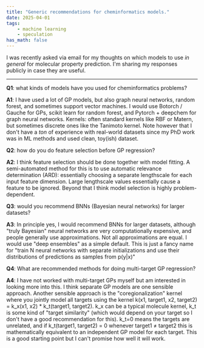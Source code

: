 ```yaml
---
title: "Generic recommendations for cheminformatics models."
date: 2025-04-01
tags:
    - machine learning
    - speculation
has_math: false
---
```


I was recently asked via email for my thoughts on which models to use _in
general_ for molecular property prediction. I'm sharing my responses publicly
in case they are useful.

<!-- TEASER_END -->

---

**Q1**: what kinds of models have you used for cheminformatics problems?

**A1**: I have used a lot of GP models, but also graph neural networks, random
forest, and sometimes support vector machines. I would use Botorch / Gauche for
GPs, scikit learn for random forest, and Pytorch + deepchem for graph neural
networks. Kernels: often standard kernels like RBF or Matern, but sometimes
discrete ones like the Tanimoto kernel. Note however that I don't have a _ton_
of experience with real-world datasets since my PhD work was in ML methods and
used clean, toy(ish) dataset.

**Q2**: how do you do feature selection before GP regression?

**A2**: I think feature selection should be done together with model fitting. A
semi-automated method for this is to use automatic relevance determination
(ARD): essentially choosing a separate lengthscale for each input feature
dimension. Large lengthscale values essentially cause a feature to be ignored.
Beyond that I think model selection is highly problem-dependent.

**Q3**: would you recommend BNNs (Bayesian neural networks) for larger datasets?

**A3**: In principle yes, I would recommend BNNs for larger datasets, although
"truly Bayesian" neural networks are very computationally expensive, and people
generally use approximations. Not all approximations are equal. I would use
"deep ensembles" as a simple default. This is just a fancy name for "train N
neural networks with separate initializations and use their distributions of
predictions as samples from p(y|x)"

**Q4**: What are recommended methods for doing multi-target GP regression?

**A4**: I have not worked with multi-target GPs myself but am interested in
looking more into this. I think separate GP models are one sensible approach.
Another sensible approach is the "coregionalization" kernel where you jointly
model all targets using the kernel k(x1, target1, x2, target2) = k_x(x1, x2)  *
k_t(target1, target2). k_x can be a typical molecule kernel, k_t is some kind
of "target similarity" (which would depend on your target so I don't have a
good recommendation for this). k_t=0 means the targets are unrelated, and if
k_t(target1, target2) = 0 whenever target1 ≠ target2 this is mathematically
equivalent to an independent GP model for each target. This is a good starting
point but I can't promise how well it will work.

